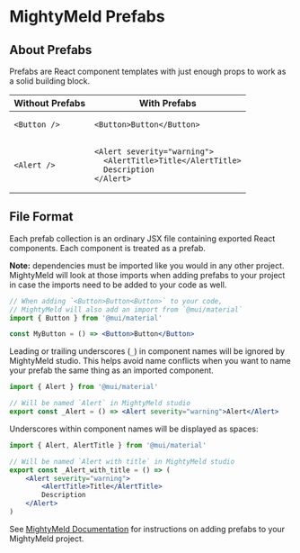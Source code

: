 # MightyMeld Prefabs

## About Prefabs

Prefabs are React component templates with just enough props to work as a solid building block.

| Without Prefabs | With Prefabs                                                                                             |
| --------------- | -------------------------------------------------------------------------------------------------------- |
| `<Button />`    | <pre>`<Button>Button</Button>`</pre>                                                                     |
| `<Alert />`     | <pre>`<Alert severity="warning">`<br>`  <AlertTitle>Title</AlertTitle>`<br>`  Description`<br>`</Alert>` |

## File Format

Each prefab collection is an ordinary JSX file containing exported React components. Each component is treated as a prefab.

**Note:** dependencies must be imported like you would in any other project. MightyMeld will look at
those imports when adding prefabs to your project in case the imports need to be added to your code
as well.

```jsx
// When adding `<Button>Button<Button>` to your code,
// MightyMeld will also add an import from `@mui/material`
import { Button } from '@mui/material'

const MyButton = () => <Button>Button</Button>
```

Leading or trailing underscores (`_`) in component names will be ignored by MightyMeld studio. This
helps avoid name conflicts when you want to name your prefab the same thing as an imported
component.

```jsx
import { Alert } from '@mui/material'

// Will be named `Alert` in MightyMeld studio
export const _Alert = () => <Alert severity="warning">Alert</Alert>
```

Underscores within component names will be displayed as spaces:

```jsx
import { Alert, AlertTitle } from '@mui/material'

// Will be named `Alert with title` in MightyMeld studio
export const _Alert_with_title = () => (
	<Alert severity="warning">
		<AlertTitle>Title</AlertTitle>
		Description
	</Alert>
)
```

See [MightyMeld Documentation](https://docs.mightymeld.com/docs/setup/additional/prefabs) for instructions on adding prefabs to your MightyMeld project.
